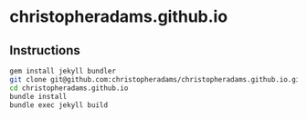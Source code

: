 # christopheradams.github.io

## Instructions

```sh
gem install jekyll bundler
git clone git@github.com:christopheradams/christopheradams.github.io.git
cd christopheradams.github.io
bundle install
bundle exec jekyll build
```
